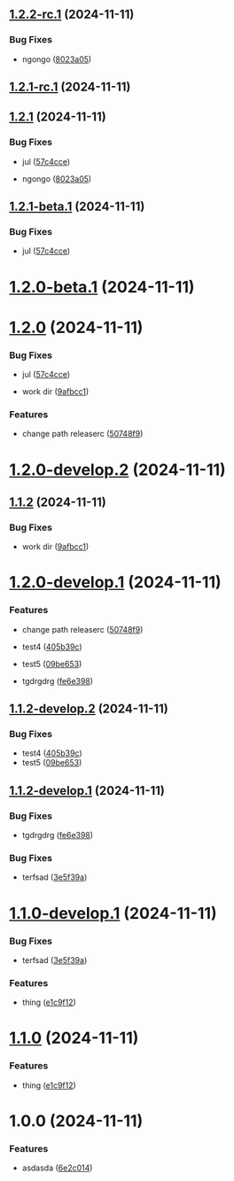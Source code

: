 ## [1.2.2-rc.1](https://github.com/DarNattp/semver/compare/1.2.1...1.2.2-rc.1) (2024-11-11)


### Bug Fixes

* ngongo ([8023a05](https://github.com/DarNattp/semver/commit/8023a05989787f9ed7a0ff2d7402de6352920095))

## [1.2.1-rc.1](https://github.com/DarNattp/semver/compare/1.2.0...1.2.1-rc.1) (2024-11-11)

## [1.2.1](https://github.com/DarNattp/semver/compare/1.2.0...1.2.1) (2024-11-11)



### Bug Fixes

* jul ([57c4cce](https://github.com/DarNattp/semver/commit/57c4cce80dddf0466d504970feeea16f620da610))

* ngongo ([8023a05](https://github.com/DarNattp/semver/commit/8023a05989787f9ed7a0ff2d7402de6352920095))



## [1.2.1-beta.1](https://github.com/DarNattp/semver/compare/1.2.0...1.2.1-beta.1) (2024-11-11)


### Bug Fixes

* jul ([57c4cce](https://github.com/DarNattp/semver/commit/57c4cce80dddf0466d504970feeea16f620da610))

# [1.2.0-beta.1](https://github.com/DarNattp/semver/compare/1.1.2...1.2.0-beta.1) (2024-11-11)

# [1.2.0](https://github.com/DarNattp/semver/compare/1.1.2...1.2.0) (2024-11-11)



### Bug Fixes


* jul ([57c4cce](https://github.com/DarNattp/semver/commit/57c4cce80dddf0466d504970feeea16f620da610))


* work dir ([9afbcc1](https://github.com/DarNattp/semver/commit/9afbcc14ac6ad42ffb452b852664799636071c91))


### Features

* change path releaserc ([50748f9](https://github.com/DarNattp/semver/commit/50748f996007a39b89ade7f54a454bf9cea3f0fd))

# [1.2.0-develop.2](https://github.com/DarNattp/semver/compare/1.2.0-develop.1...1.2.0-develop.2) (2024-11-11)

## [1.1.2](https://github.com/DarNattp/semver/compare/1.1.1...1.1.2) (2024-11-11)



### Bug Fixes


* work dir ([9afbcc1](https://github.com/DarNattp/semver/commit/9afbcc14ac6ad42ffb452b852664799636071c91))

# [1.2.0-develop.1](https://github.com/DarNattp/semver/compare/1.1.2-develop.2...1.2.0-develop.1) (2024-11-11)


### Features

* change path releaserc ([50748f9](https://github.com/DarNattp/semver/commit/50748f996007a39b89ade7f54a454bf9cea3f0fd))

* test4 ([405b39c](https://github.com/DarNattp/semver/commit/405b39cc1cb27ae65b199e5eadc2b9afd850969e))
* test5 ([09be653](https://github.com/DarNattp/semver/commit/09be653881b1a38f9cc8ee5477eeee57ee3aae81))
* tgdrgdrg ([fe6e398](https://github.com/DarNattp/semver/commit/fe6e3984b72df878cafb0c4a8d194c01da316dad))


## [1.1.2-develop.2](https://github.com/DarNattp/semver/compare/1.1.2-develop.1...1.1.2-develop.2) (2024-11-11)


### Bug Fixes

* test4 ([405b39c](https://github.com/DarNattp/semver/commit/405b39cc1cb27ae65b199e5eadc2b9afd850969e))
* test5 ([09be653](https://github.com/DarNattp/semver/commit/09be653881b1a38f9cc8ee5477eeee57ee3aae81))

## [1.1.2-develop.1](https://github.com/DarNattp/semver/compare/1.1.1...1.1.2-develop.1) (2024-11-11)


### Bug Fixes

* tgdrgdrg ([fe6e398](https://github.com/DarNattp/semver/commit/fe6e3984b72df878cafb0c4a8d194c01da316dad))

### Bug Fixes

* terfsad ([3e5f39a](https://github.com/DarNattp/semver/commit/3e5f39ab2e01262a38a9794e29a3f829b67ded02))

# [1.1.0-develop.1](https://github.com/DarNattp/semver/compare/1.0.0...1.1.0-develop.1) (2024-11-11)


### Bug Fixes

* terfsad ([3e5f39a](https://github.com/DarNattp/semver/commit/3e5f39ab2e01262a38a9794e29a3f829b67ded02))


### Features

* thing ([e1c9f12](https://github.com/DarNattp/semver/commit/e1c9f12e9cd618c883e712d2340fffb433666edc))


# [1.1.0](https://github.com/DarNattp/semver/compare/1.0.0...1.1.0) (2024-11-11)


### Features

* thing ([e1c9f12](https://github.com/DarNattp/semver/commit/e1c9f12e9cd618c883e712d2340fffb433666edc))

# 1.0.0 (2024-11-11)


### Features

* asdasda ([6e2c014](https://github.com/DarNattp/semver/commit/6e2c01403646a23acc7ea780e7692e6bc23d69f1))
